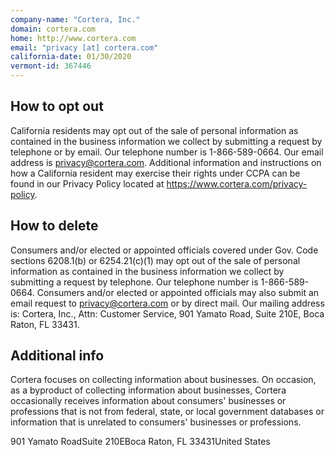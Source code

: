 ```yaml
---
company-name: "Cortera, Inc."
domain: cortera.com
home: http://www.cortera.com
email: "privacy [at] cortera.com"
california-date: 01/30/2020
vermont-id: 367446
---
```

## How to opt out


California residents may opt out of the sale of personal information as contained in the business information we collect by submitting a request by telephone or by email. Our telephone number is 1-866-589-0664. Our email address is privacy@cortera.com. Additional information and instructions on how a California resident may exercise their rights under CCPA can be found in our Privacy Policy located at https://www.cortera.com/privacy-policy.

## How to delete


Consumers and/or elected or appointed officials covered under Gov. Code sections 6208.1(b) or 6254.21(c)(1) may opt out of the sale of personal information as contained in the business information we collect by submitting a request by telephone. Our telephone number is 1-866-589-0664. Consumers and/or elected or appointed officials may also submit an email request to privacy@cortera.com or by direct mail. Our mailing address is: Cortera, Inc., Attn: Customer Service, 901 Yamato Road, Suite 210E, Boca Raton, FL 33431.

## Additional info


Cortera focuses on collecting information about businesses. On occasion, as a byproduct of collecting information about businesses, Cortera occasionally receives information about consumers' businesses or professions that is not from federal, state, or local government databases or information that is unrelated to consumers' businesses or professions.

901 Yamato RoadSuite 210EBoca Raton, FL 33431United States














